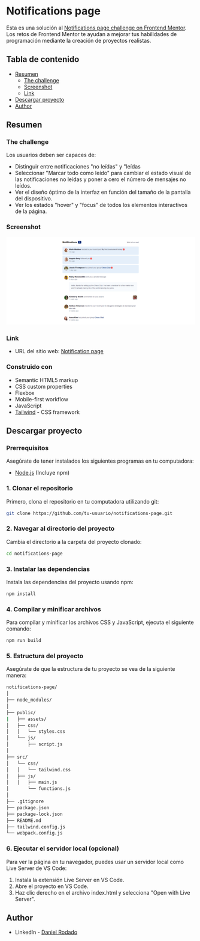 # Notifications page

Esta es una solución al [Notifications page challenge on Frontend Mentor](https://www.frontendmentor.io/challenges/notifications-page-DqK5QAmKbC). Los retos de Frontend Mentor te ayudan a mejorar tus habilidades de programación mediante la creación de proyectos realistas.

## Tabla de contenido

-   [Resumen](#resumen)
    -   [The challenge](#the-challenge)
    -   [Screenshot](#screenshot)
    -   [Link](#link)
-   [Descargar proyecto](#descargar-proyecto)
-   [Author](#author)

## Resumen

### The challenge

Los usuarios deben ser capaces de:

-   Distinguir entre notificaciones "no leídas" y "leídas
-   Seleccionar "Marcar todo como leído" para cambiar el estado visual de las notificaciones no leídas y poner a cero el número de mensajes no leídos.
-   Ver el diseño óptimo de la interfaz en función del tamaño de la pantalla del dispositivo.
-   Ver los estados "hover" y "focus" de todos los elementos interactivos de la página.

### Screenshot

![](./public/desing/Notification-page-imagen.png)

### Link

-   URL del sitio web: [Notification page](https://notification-page-daniel-dev.vercel.app/)

### Construido con

-   Semantic HTML5 markup
-   CSS custom properties
-   Flexbox
-   Mobile-first workflow
-   JavaScript
-   [Tailwind](https://tailwindcss.com/) - CSS framework

## Descargar proyecto

### Prerrequisitos

Asegúrate de tener instalados los siguientes programas en tu computadora:

-   [Node.js](https://nodejs.org/) (Incluye npm)

### 1. Clonar el repositorio

Primero, clona el repositorio en tu computadora utilizando git:

```bash
git clone https://github.com/tu-usuario/notifications-page.git
```

### 2. Navegar al directorio del proyecto

Cambia el directorio a la carpeta del proyecto clonado:

```bash
cd notifications-page
```

### 3. Instalar las dependencias
Instala las dependencias del proyecto usando npm:

```bash
npm install
```

### 4. Compilar y minificar archivos
Para compilar y minificar los archivos CSS y JavaScript, ejecuta el siguiente comando:

```bash
npm run build
```

### 5. Estructura del proyecto
Asegúrate de que la estructura de tu proyecto se vea de la siguiente manera:

```bash
notifications-page/
│
├── node_modules/
│
├── public/
|   ├── assets/
│   ├── css/
│   │   └── styles.css
│   └── js/
│       ├── script.js
│
├── src/
│   └── css/
│   │   └── tailwind.css
│   ├── js/
│   │   ├── main.js
│       └── functions.js
│
├── .gitignore
├── package.json
├── package-lock.json
├── README.md
├── tailwind.config.js
└── webpack.config.js
```

### 6. Ejecutar el servidor local (opcional)
Para ver la página en tu navegador, puedes usar un servidor local como Live Server de VS Code:

1. Instala la extensión Live Server en VS Code.
2. Abre el proyecto en VS Code.
3. Haz clic derecho en el archivo index.html y selecciona "Open with Live Server".

## Author

-   LinkedIn - [Daniel Rodado](https://www.linkedin.com/in/daniel-rodado-b24432210/)
